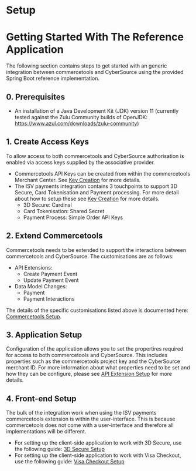 # Setup

# Getting Started With The Reference Application

The following section contains steps to get started with an generic
integration between commercetools and CyberSource using the provided
Spring Boot reference implementation.

## 0. Prerequisites

  - An installation of a Java Development Kit (JDK) version 11 (currently tested against the Zulu Community builds of OpenJDK: https://www.azul.com/downloads/zulu-community)

## 1. Create Access Keys

To allow access to both commercetools and CyberSource authorisation is
enabled via access keys supplied by the associative provider.

  - Commercetools API Keys can be created from within the commercetools
    Merchant Center. See [Key Creation](Key-Creation.md) for
    more details.
  - The ISV payments integration contains 3 touchpoints to support 3D
    Secure, Card Tokenisation and Payment processing. For more detail
    about how to setup these see [Key
    Creation](Key-Creation.md) for more details.
      - 3D Secure: Cardinal
      - Card Tokenisation: Shared Secret
      - Payment Process: Simple Order API Keys

## 2\. Extend Commercetools

Commercetools needs to be extended to support the interactions between
commercetools and CyberSource. The customisations are as follows:

  - API Extensions:
      - Create Payment Event
      - Update Payment Event
  - Data Model Changes:
      - Payment
      - Payment Interactions

The details of the specific customisations listed above is documented
here: [Commercetools Setup](Commercetools-Setup.md).

## 3\. Application Setup

Configuration of the application allows you to set the propertires
required for access to both commercetools and CyberSource. This includes
properties such as the commercetools project key and the CyberSource
merchant ID. For more information about what properties need to be set
and how they can be configure, please see [API Extension
Setup](API-Extension-Setup.md) for more details.

## 4\. Front-end Setup

The bulk of the integration work when using the ISV payments
commercetools extension is within the user-interface. This is because
commercetools does not come with a user-interface and therefore all
implementations will be different.

  - For setting up the client-side application to work with 3D Secure,
    use the following guide: [3D Secure
    Setup](3D-Secure-Setup.md)
  - For setting up the client-side application to work with Visa
    Checkout, use the following guide: [Visa Checkout
    Setup](Visa-Checkout-Setup.md)
